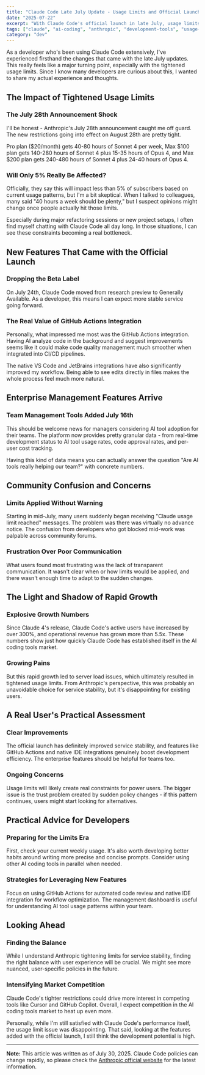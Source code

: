 ```yaml
---
title: "Claude Code Late July Update - Usage Limits and Official Launch, What's the Real Impact?"
date: "2025-07-22"
excerpt: "With Claude Code's official launch in late July, usage limits have been tightened. Here's an honest analysis of how this affects developers and what new features we're getting."
tags: ["claude", "ai-coding", "anthropic", "development-tools", "usage-limits"]
category: "dev"
---
```


As a developer who's been using Claude Code extensively, I've experienced firsthand the changes that came with the late July updates. This really feels like a major turning point, especially with the tightened usage limits. Since I know many developers are curious about this, I wanted to share my actual experience and thoughts.

## The Impact of Tightened Usage Limits

### The July 28th Announcement Shock

I'll be honest - Anthropic's July 28th announcement caught me off guard. The new restrictions going into effect on August 28th are pretty tight.

Pro plan ($20/month) gets 40-80 hours of Sonnet 4 per week, Max $100 plan gets 140-280 hours of Sonnet 4 plus 15-35 hours of Opus 4, and Max $200 plan gets 240-480 hours of Sonnet 4 plus 24-40 hours of Opus 4.

### Will Only 5% Really Be Affected?

Officially, they say this will impact less than 5% of subscribers based on current usage patterns, but I'm a bit skeptical. When I talked to colleagues, many said "40 hours a week should be plenty," but I suspect opinions might change once people actually hit those limits.

Especially during major refactoring sessions or new project setups, I often find myself chatting with Claude Code all day long. In those situations, I can see these constraints becoming a real bottleneck.

## New Features That Came with the Official Launch

### Dropping the Beta Label

On July 24th, Claude Code moved from research preview to Generally Available. As a developer, this means I can expect more stable service going forward.

### The Real Value of GitHub Actions Integration

Personally, what impressed me most was the GitHub Actions integration. Having AI analyze code in the background and suggest improvements seems like it could make code quality management much smoother when integrated into CI/CD pipelines.

The native VS Code and JetBrains integrations have also significantly improved my workflow. Being able to see edits directly in files makes the whole process feel much more natural.

## Enterprise Management Features Arrive

### Team Management Tools Added July 16th

This should be welcome news for managers considering AI tool adoption for their teams. The platform now provides pretty granular data - from real-time development status to AI tool usage rates, code approval rates, and per-user cost tracking.

Having this kind of data means you can actually answer the question "Are AI tools really helping our team?" with concrete numbers.

## Community Confusion and Concerns

### Limits Applied Without Warning

Starting in mid-July, many users suddenly began receiving "Claude usage limit reached" messages. The problem was there was virtually no advance notice. The confusion from developers who got blocked mid-work was palpable across community forums.

### Frustration Over Poor Communication

What users found most frustrating was the lack of transparent communication. It wasn't clear when or how limits would be applied, and there wasn't enough time to adapt to the sudden changes.

## The Light and Shadow of Rapid Growth

### Explosive Growth Numbers

Since Claude 4's release, Claude Code's active users have increased by over 300%, and operational revenue has grown more than 5.5x. These numbers show just how quickly Claude Code has established itself in the AI coding tools market.

### Growing Pains

But this rapid growth led to server load issues, which ultimately resulted in tightened usage limits. From Anthropic's perspective, this was probably an unavoidable choice for service stability, but it's disappointing for existing users.

## A Real User's Practical Assessment

### Clear Improvements

The official launch has definitely improved service stability, and features like GitHub Actions and native IDE integrations genuinely boost development efficiency. The enterprise features should be helpful for teams too.

### Ongoing Concerns

Usage limits will likely create real constraints for power users. The bigger issue is the trust problem created by sudden policy changes - if this pattern continues, users might start looking for alternatives.

## Practical Advice for Developers

### Preparing for the Limits Era

First, check your current weekly usage. It's also worth developing better habits around writing more precise and concise prompts. Consider using other AI coding tools in parallel when needed.

### Strategies for Leveraging New Features

Focus on using GitHub Actions for automated code review and native IDE integration for workflow optimization. The management dashboard is useful for understanding AI tool usage patterns within your team.

## Looking Ahead

### Finding the Balance

While I understand Anthropic tightening limits for service stability, finding the right balance with user experience will be crucial. We might see more nuanced, user-specific policies in the future.

### Intensifying Market Competition

Claude Code's tighter restrictions could drive more interest in competing tools like Cursor and GitHub Copilot. Overall, I expect competition in the AI coding tools market to heat up even more.

Personally, while I'm still satisfied with Claude Code's performance itself, the usage limit issue was disappointing. That said, looking at the features added with the official launch, I still think the development potential is high.

---

**Note:** This article was written as of July 30, 2025. Claude Code policies can change rapidly, so please check the [Anthropic official website](https://anthropic.com) for the latest information.